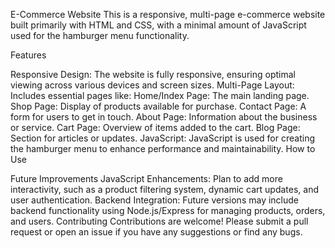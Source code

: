 E-Commerce Website
This is a responsive, multi-page e-commerce website built primarily with HTML and CSS, with a minimal amount of JavaScript used for the hamburger menu functionality.

Features

Responsive Design: The website is fully responsive, ensuring optimal viewing across various devices and screen sizes.
Multi-Page Layout: Includes essential pages like:
Home/Index Page: The main landing page.
Shop Page: Display of products available for purchase.
Contact Page: A form for users to get in touch.
About Page: Information about the business or service.
Cart Page: Overview of items added to the cart.
Blog Page: Section for articles or updates.
 JavaScript:  JavaScript is  used for creating the hamburger menu to enhance performance and maintainability.
How to Use


Future Improvements
JavaScript Enhancements: Plan to add more interactivity, such as a product filtering system, dynamic cart updates, and user authentication.
Backend Integration: Future versions may include backend functionality using Node.js/Express for managing products, orders, and users.
Contributing
Contributions are welcome! Please submit a pull request or open an issue if you have any suggestions or find any bugs.
